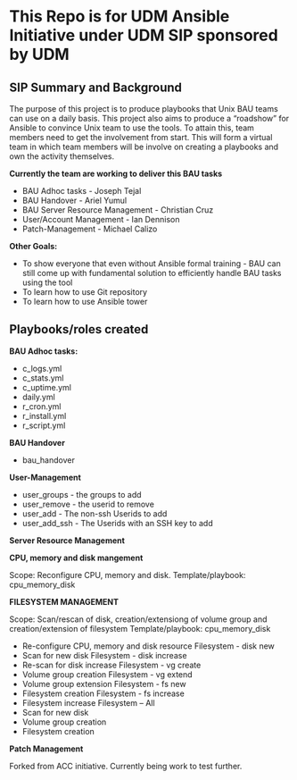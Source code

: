 This Repo is for UDM Ansible Initiative under UDM SIP sponsored by UDM
==============================================

SIP Summary and Background
-------------------

The purpose of this project is to produce playbooks that Unix BAU teams can use on a daily basis.
This project also aims to produce a “roadshow” for Ansible to convince Unix team to use the tools. 
To attain this, team members need to get the involvement from start. 
This will form a virtual team in which team members will be involve on creating a playbooks and own the activity themselves.



**Currently the team are working to deliver this BAU tasks**

- BAU Adhoc tasks - Joseph Tejal
- BAU Handover    - Ariel Yumul
- BAU Server Resource Management - Christian Cruz
- User/Account Management - Ian Dennison
- Patch-Management - Michael Calizo

**Other Goals:**
- To show everyone that even without Ansible formal training - BAU can still come up with fundamental solution to efficiently handle BAU tasks using the tool
- To learn how to use Git repository
- To learn how to use Ansible tower

Playbooks/roles created
-------------------

**BAU Adhoc tasks:**
- c_logs.yml 	
- c_stats.yml 	
- c_uptime.yml 	
- daily.yml 	
- r_cron.yml 	
- r_install.yml 	
- r_script.yml 	

**BAU Handover**
- bau_handover

**User-Management**
 - user_groups - the groups to add
 - user_remove - the userid to remove
 - user_add - The non-ssh Userids to add
 - user_add_ssh - The Userids with an SSH key to add
 
**Server Resource Management**

**CPU, memory and disk mangement**

Scope: Reconfigure CPU, memory and disk.
Template/playbook: cpu_memory_disk

**FILESYSTEM MANAGEMENT**

Scope: Scan/rescan of disk, creation/extensiong of volume group and creation/extension of filesystem
Template/playbook: 
cpu_memory_disk
-	Re-configure CPU, memory and disk resource
Filesystem - disk new
-	Scan for new disk
Filesystem - disk increase
-	Re-scan for disk increase
Filesystem - vg create
-	Volume group creation
Filesystem - vg extend
-	Volume group extension
Filesystem - fs new
-	Filesystem creation
Filesystem - fs increase
-	Filesystem increase
Filesystem – All
-	Scan for new disk
-	Volume group creation
-	Filesystem creation

 **Patch Management**

Forked from ACC initiative. Currently being work to test further.

